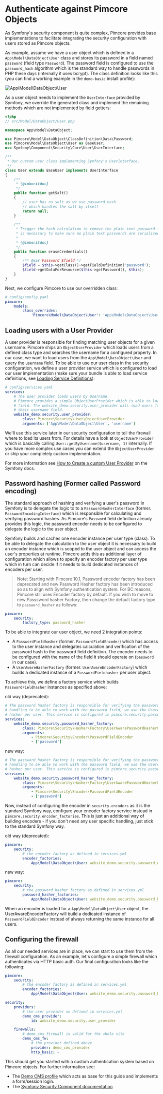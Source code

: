 # Authenticate against Pimcore Objects

As Symfony's security component is quite complex, Pimcore provides base implementations to facilitate integrating the security
configuration with users stored as Pimcore objects.

As example, assume we have a user object which is defined in a `App\Model\DataObject\User` class and stores its password
in a field named `password` (field type `Password`). The password field is configured to use the `password_hash` algorithm
which is the standard way to handle passwords in PHP these days (internally it uses bcrypt). The class definition looks
like this (you can find a working example in the `demo-basic` install profile):

![App\Model\DataObject\User](../../img/security_authentication_class_definition.png)

As a user object needs to implement the `UserInterface` provided by Symfony, we override the generated class and implement
the remaining methods which are not implemented by field getters:

```php
<?php
// src/Model/DataObject/User.php

namespace App\Model\DataObject;

use Pimcore\Model\DataObject\ClassDefinition\Data\Password;
use Pimcore\Model\DataObject\User as BaseUser;
use Symfony\Component\Security\Core\User\UserInterface;

/**
 * Our custom user class implementing Symfony's UserInterface.
 */
class User extends BaseUser implements UserInterface
{
    /**
     * {@inheritdoc}
     */
    public function getSalt()
    {
        // user has no salt as we use password_hash
        // which handles the salt by itself
        return null;
    }

    /**
     * Trigger the hash calculation to remove the plain text password from the instance. This
     * is necessary to make sure no plain text passwords are serialized.
     *
     * {@inheritdoc}
     */
    public function eraseCredentials()
    {
        /** @var Password $field */
        $field = $this->getClass()->getFieldDefinition('password');
        $field->getDataForResource($this->getPassword(), $this);
    }
}
```

Next, we configure Pimcore to use our overridden class:

```yaml
# config/config.yaml
pimcore:
    models:
        class_overrides:
            'Pimcore\Model\DataObject\User': 'App\Model\DataObject\User'
```


## Loading users with a User Provider

A user provider is responsible for finding matching user objects for a given username. Pimcore ships an `ObjectUserProvider`
which loads users from a defined class type and searches the username for a configured property. In our case, we want to
load users from the `App\Model\DataObject\User` and query the `username` field. To be able to use our user class in the
security configuration, we define a user provider service which is configured to load our user implementation (make sure
your bundle is able to load service definitions, see
[Loading Service Definitions](../../20_Extending_Pimcore/13_Bundle_Developers_Guide/01_Loading_Service_Definitions.md)):

```yaml
# config/services.yaml
services:
    # The user provider loads users by Username.
    # Pimcore provides a simple ObjectUserProvider which is able to load users from a specified class by a configured
    # field. The website_demo.security.user_provider will load users from the App\Model\DataObject\User by looking at
    # their username field.
    website_demo.security.user_provider:
        class: Pimcore\Security\User\ObjectUserProvider
        arguments: ['App\Model\DataObject\User', 'username']
```

We'll use this service later in our security configuration to tell the firewall where to load its users from. For details
have a look at `ObjectUserProvider` which is basically calling `User::getByUsername($username, 1)` internally. If you have
more complex use cases you can extend the `ObjectUserProvider` or ship your completely custom implementation.

For more information see [How to Create a custom User Provider](https://symfony.com/doc/5.2/security/custom_provider.html)
on the Symfony docs.


## Password hashing (Former called Password encoding)
The standard approach of hashing and verifying a user's password in Symfony is to delegate the logic to to a `PasswordHasherInterface` (former. `PasswordEncodingInterface`)
which is responsible for calculating and verifying password hashes. As Pimcore's `Password` field definition already provides
this logic, the password encoder needs to be configured to delegate the logic to the user object.

Symfony builds and caches one encoder instance per user type (class). To be able to delegate the calculation to the user
object it is necessary to build an encoder instance which is scoped to the user object and can access the user's properties
at runtime. Pimcore adds this as additional layer of configuration which allows to specify an encoder factory per user
type which in turn can decide if it needs to build dedicated instances of encoders per user.

> Note:
Starting with Pimcore 10.1, Password encoder factory has been deprecated and new Password Hasher factory has been introduced so as to align with Symfony authentication system.
For BC reasons, Pimcore still uses Encoder factory by default. If you wish to move to new Passsword hasher Factory, then change the default factory type to `password_hasher` as follows:
```yaml
pimcore:
    security:
        factory_type: password_hasher
```

To be able to integrate our user object, we need 2 integration points:

* A `PasswordFieldhasher` (former. `PasswordFieldEncoder`) which has access to the user instance and delegates calculation and verification of the password
  hash to the password field definition. The encoder needs to be configured with the name of the field it should operate 
  on (`password` in our case).
* A `UserAwareHasherFactory` (former. `UserAwareEncoderFactory`) which builds a dedicated instance of a `PasswordFieldhasher` per user object.

To achieve this, we define a factory service which builds `PasswordFieldhasher` instances as specified above:

old way (deprecated):
```yaml
# The password hasher factory is responsible for verifying the password hash for a given user. As we need some special
# handling to be able to work with the password field, we use the UserAwareHasherFactory to build a dedicated
# hasher per user. This service is configured in pimcore.security.password_hasher_factories to handle our user model.
services:
    website_demo.security.password_hasher_factory:
        class: Pimcore\Security\Hasher\Factory\UserAwarePasswordHasherFactory
        arguments:
            - Pimcore\Security\Encoder\PasswordFieldEncoder
            - ['password']
```

new way:
```yaml
# The password hasher factory is responsible for verifying the password hash for a given user. As we need some special
# handling to be able to work with the password field, we use the UserAwareHasherFactory to build a dedicated
# hasher per user. This service is configured in pimcore.security.password_hasher_factories to handle our user model.
services:
    website_demo.security.password_hasher_factory:
        class: Pimcore\Security\Hasher\Factory\UserAwarePasswordHasherFactory
        arguments:
            - Pimcore\Security\Encoder\PasswordFieldEncoder
            - ['password']
```

Now, instead of configuring the encoder in `security.encoders` as it is the standard Symfony way, configure your encoder
factory service instead in `pimcore.security.encoder_factories`. This is just an additional way of building encoders - if 
you don't need any user specific handling, just stick to the standard Symfony way.

old way (deprecated):
```yaml
pimcore:
    security:
        # the encoder factory as defined in services.yml
        encoder_factories:
            App\Model\DataObject\User: website_demo.security.password_encoder_factory
```

new way:
```yaml
pimcore:
    security:
        # the password hasher factory as defined in services.yml
        password_hasher_factories:
            App\Model\DataObject\User: website_demo.security.password_hasher_factory
```

When an encoder is loaded for a `App\Model\DataObject\User` object, the UserAwareEncoderFactory will build a dedicated
instance of `PasswordFieldEncoder` instead of always returning the same instance for all users.


## Configuring the firewall

As all our needed services are in place, we can start to use them from the firewall configuration. As an example, let's 
configure a simple firewall which authenticates via HTTP basic auth. Our final configuration looks like the following:

```yaml
pimcore:
    security:
        # the encoder factory as defined in services.yml
        encoder_factories:
            App\Model\DataObject\User: website_demo.security.password_hasher_factory

security:
    providers:
        # the user provider as defined in services.yml
        demo_cms_provider:
            id: website_demo.security.user_provider

    firewalls:
        # demo_cms firewall is valid for the whole site
        demo_cms_fw:
            # the provider defined above
            provider: demo_cms_provider
            http_basic: ~
```

This should get you started with a custom authentication system based on Pimcore objects. For further information see:

* The [Demo CMS profile](https://github.com/pimcore/demo-basic) which acts as base for
  this guide and implements a form/session login.
* The [Symfony Security Component documentation](https://symfony.com/doc/5.2/security.html)
